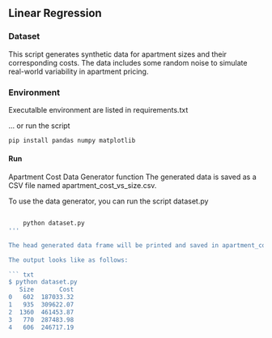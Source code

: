 ## Linear Regression

### Dataset

This script generates synthetic data for apartment sizes and their corresponding costs. The data includes some random noise to simulate real-world variability in apartment pricing.


### Environment
Executalble environment are listed in requirements.txt

... or run the script


```sh
pip install pandas numpy matplotlib
```


#### Run

Apartment Cost Data Generator function The generated data is saved as a CSV file named apartment_cost_vs_size.csv.

To use the data generator, you can run the script dataset.py

```sh

    python dataset.py
'''    

The head generated data frame will be printed and saved in apartment_cost_vs_size.csv.

The output looks like as follows:

``` txt
$ python dataset.py
   Size       Cost
0   602  187033.32
1   935  309622.07
2  1360  461453.87
3   770  287483.98
4   606  246717.19
```


